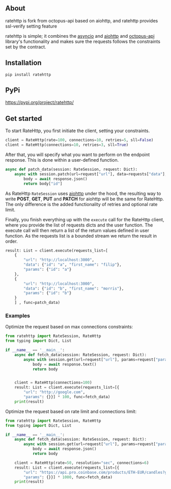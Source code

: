 ## About
ratehttp is fork from octopus-api based on aiohttp, and ratehttp provides ssl-verify setting feature

ratehttp is simple; it combines the [asyncio](https://docs.python.org/3/library/asyncio.html) and [aiohttp](https://docs.aiohttp.org/en/stable/) and [octopus-api](https://github.com/FilipByren/octopus-api) library's functionality and makes sure the requests follows the constraints set by the contract.

## Installation
`pip install ratehttp`

## PyPi
https://pypi.org/project/ratehttp/


## Get started
To start RateHttp, you first initiate the client, setting your constraints. 
```python
client = RateHttp(rate=100, connections=10, retries=5, sll=False)
client = RateHttp(connections=10, retries=3, sll=True)
```
After that, you will specify what you want to perform on the endpoint response. This is done within a user-defined function.
```python
async def patch_data(session: RateSession, request: Dict):
    async with session.patch(url=request["url"], data=requests["data"], params=request["params"]) as response:
        body = await response.json()
        return body["id"]
```

As RateHttp `RateSession` uses [aiohttp](https://docs.aiohttp.org/en/stable/) under the hood, the resulting  way to write 
**POST**, **GET**, **PUT** and **PATCH** for aiohttp will be the same for RateHttp. The only difference is the added functionality of 
retries and optional rate limit.

Finally, you finish everything up with the `execute` call for the RateHttp client, where you provide the list of requests dicts and the user function.
The execute call will then return a list of the return values defined in user function. As the requests list is a bounded stream we return the result in order.


```python
result: List = client.execute(requests_list=[
    {
        "url": "http://localhost:3000",
        "data": {"id": "a", "first_name": "filip"},
        "params": {"id": "a"}
    },
    {
        "url": "http://localhost:3000",
        "data": {"id": "b", "first_name": "morris"},
        "params": {"id": "b"} 
    }
    ] , func=patch_data)
```


### Examples

Optimize the request based on max connections constraints:
```python
from ratehttp import RateSession, RateHttp
from typing import Dict, List

if __name__ == '__main__':
    async def fetch_data(session: RateSession, request: Dict):
        async with session.get(url=request["url"], params=request["params"]) as response:
            body = await response.text()
            return body


    client = RateHttp(connections=100)
    result: List = client.execute(requests_list=[{
        "url": "http://google.com",
        "params": {}}] * 100, func=fetch_data)
    print(result)

```

Optimize the request based on rate limit and connections limit:
```python
from ratehttp import RateSession, RateHttp
from typing import Dict, List

if __name__ == '__main__':
    async def fetch_data(session: RateSession, request: Dict):
        async with session.get(url=request["url"], params=request["params"]) as response:
            body = await response.json()
            return body

    client = RateHttp(rate=50, resolution="sec", connections=6)
    result: List = client.execute(requests_list=[{
        "url": "https://api.pro.coinbase.com/products/ETH-EUR/candles?granularity=900&start=2021-12-04T00:00:00Z&end=2021-12-04T00:00:00Z",
        "params": {}}] * 1000, func=fetch_data)
    print(result)
```

